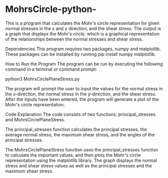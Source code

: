 # MohrsCircle-python-

This is a program that calculates the Mohr's circle representation for given normal stresses in the x and y direction, and the shear stress. The output is a graph that displays the Mohr's circle, which is a graphical representation of the relationships between the normal stresses and shear stress.

Dependencies
This program requires two packages, numpy and matplotlib. These packages can be installed by running pip install numpy matplotlib.

How to Run the Program
The program can be run by executing the following command in a terminal or command prompt:

python3 MohrsCirclePlaneStress.py

The program will prompt the user to input the values for the normal stress in the x-direction, the normal stress in the y-direction, and the shear stress. After the inputs have been entered, the program will generate a plot of the Mohr's circle representation.

Code Explanation
The code consists of two functions: principal_stresses and MohrsCirclePlaneStress.

The principal_stresses function calculates the principal stresses, the average normal stress, the maximum shear stress, and the angles of the principal stresses.

The MohrsCirclePlaneStress function uses the principal_stresses function to calculate the important values, and then plots the Mohr's circle representation using the matplotlib library. The graph displays the normal stress and shear stress values as well as the principal stresses and the maximum shear stress.